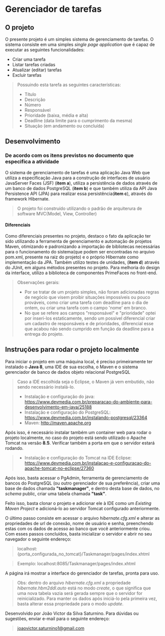 # Gerenciador de tarefas
## O projeto 
O presente projeto é um simples sistema de gerenciamento de tarefas. O sistema consiste em uma simples _single page application_ que é capaz de executar as seguintes funcionalidades: 
- Criar uma tarefa
- Listar tarefas criadas
- Atualizar (editar) tarefas
- Excluir tarefas
>Possuindo esta tarefa as seguintes características:
>  - Título
>  - Descrição
>  - Número
>  - Responsável 
>  - Prioridade (baixa, média e alta)
>  - Deadline (data limite para o cumprimento da mesma)
>  - Situação (em andamento ou concluída)
## Desenvolvimento
###  De acordo com os itens previstos no documento que especifica a atividade

O sistema de gerenciamento de tarefas é uma aplicação Java Web que utiliza a especificação Java para a construção de interfaces de usuário JavaServer Faces (JSF) (**item a**), utiliza a persistência de dados através de um banco de dados PostgreSQL (**item b**) e que também utiliza da API Java Persistence API (JPA) para realizar essa persistência(**item c**), através do framework Hibernate. 
> O projeto foi construído utilizando o padrão de arquiterura de software MVC(Model, View, Controller)
#### Diferenciais
Como diferenciais presentes no projeto, destaco o fato da aplicação ter sido utilizando a ferramenta de gerenciamento e automação de projetos Maven, otimizando e padronizando a importação de bibliotecas necessárias para o funcionamento do sistema(que podem ser encontradas no arquivo pom.xml, presente na raiz do projeto) e o próprio Hibernate como implementação da JPA. Também utilizo testes de unidades, (**item d**) através do JUnit, em alguns métodos presentes no projeto.  Para melhoria do design da interface, utilizo a biblioteca de componentes PrimeFaces no front-end.
> Observações gerais:
> - Por se tratar de um projeto simples, não foram adicionadas regras de negócio que visem proibir situações impossíveis ou pouco prováveis, como criar uma tarefa com deadline para o dia de ontem, ou criar uma tarefa com o campo 'nome' em branco.
> - No que se refere aos campos "responsável" e "prioridade" optei por inseri-los estaticamente, sendo um possível diferencial criar um cadastro de responsáveis e de prioridades, diferencial esse que acabou não sendo cumprido em função da deadline para a entrega do projeto.
## Instruções para rodar o projeto localmente
Para iniciar o projeto em uma máquina local, é preciso primeiramente ter instalado o **Java 8**, uma IDE de sua escolha, o Maven e o sistema gerenciador de banco de dados objeto relacional PostgreSQL
> Caso a IDE escolhida seja o Eclipse, o Maven já vem embutido, não sendo necessário instalá-lo.
> - Instalação e configuração do java: https://www.devmedia.com.br/preparacao-do-ambiente-para-desenvolvimento-em-java/25188
> - Instalação e configuração do PostgreSQL: https://www.devmedia.com.br/instalando-postgresql/23364
> - Maven: http://maven.apache.org

Após isso, é necessário instalar também um container web para rodar o projeto localmente, no caso do projeto está sendo utilizado o Apache Tomcat na versão **8.5**. Verificar também a porta em que o servidor estará rodando. 
> - Instalação e configuração do Tomcat na IDE Eclipse: https://www.devmedia.com.br/instalacao-e-configuracao-do-apache-tomcat-no-eclipse/27360

Após isso, basta acessar o PgAdmin, ferramenta de gerenciamento de bancos do PostgreSQL (ou outro gerenciador de sua preferência), criar uma base de dados chamada **"taskmanager"**, e dentro desta base de dados, no _schema_ public, criar uma tabela chamada **"task"**.

Feito isso, basta clonar o projeto e adicionar ele à IDE como um _Existing Maven Project_ e adicioná-lo ao servidor Tomcat configurado anteriormente.

O último passo consiste em acessar o arquivo _hibernate.cfg.xml_ e alterar as propriedades de url de conexão, nome de usuário e senha, preenchendo estas com os dados de acesso ao banco que você anteriormente criou. 
Com esses passos concluídos, basta inicializar o servidor e abrir no seu navegador o seguinte endereço:
> localhost:{porta_configurada_no_tomcat}/Taskmanager/pages/index.xhtml

> Exemplo: localhost:8085/Taskmanager/pages/index.xhtml

A página irá mostrar a interface do gerenciador de tarefas, pronta para uso.
> Obs: dentro do arquivo _hibernate.cfg.xml_ a propriedade _hibernate.hbm2ddl.auto_ está no modo _create_, o que significa que uma nova tabela vazia será gerada sempre que o servidor for reinicializado. Para manter os dados após iniciá-lo pela primeira vez, basta alterar essa propriedade para o modo _update_.

Desenvolvido por João Victor da Silva Saturnino.
Para dúvidas ou sugestões, enviar e-mail para o seguinte endereço:
> joaovictor.saturnino1@gmail.com
